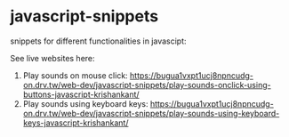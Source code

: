 # javascript-snippets
snippets for different functionalities in javascipt:

See live websites here:
1. Play sounds on mouse click: https://bugua1vxpt1ucj8npncudg-on.drv.tw/web-dev/javascript-snippets/play-sounds-onclick-using-buttons-javascript-krishankant/
2. Play sounds using keyboard keys: https://bugua1vxpt1ucj8npncudg-on.drv.tw/web-dev/javascript-snippets/play-sounds-using-keyboard-keys-javascript-krishankant/
